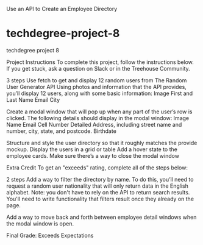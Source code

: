 Use an API to Create an Employee Directory

# techdegree-project-8
 techdegree project 8

Project Instructions
To complete this project, follow the instructions below. If you get stuck, ask a question on Slack or in the Treehouse Community.

 3 steps
Use fetch to get and display 12 random users from The Random User Generator API
Using photos and information that the API provides, you’ll display 12 users, along with some basic information:
Image
First and Last Name
Email
City

Create a modal window that will pop up when any part of the user’s row is clicked. The following details should display in the modal window:
Image
Name
Email
Cell Number
Detailed Address, including street name and number, city, state, and postcode.
Birthdate

Structure and style the user directory so that it roughly matches the provide mockup.
Display the users in a grid or table
Add a hover state to the employee cards.
Make sure there’s a way to close the modal window

Extra Credit
To get an "exceeds" rating, complete all of the steps below:

 2 steps
Add a way to filter the directory by name. To do this, you’ll need to request a random user nationality that will only return data in the English alphabet. Note: you don't have to rely on the API to return search results. You'll need to write functionality that filters result once they already on the page.

Add a way to move back and forth between employee detail windows when the modal window is open.

Final Grade: Exceeds Expectations
